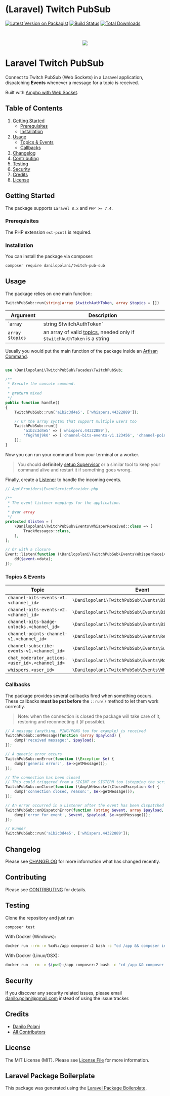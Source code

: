 # (Laravel) Twitch PubSub

[![Latest Version on Packagist](https://img.shields.io/packagist/v/danilopolani/twitch-pub-sub.svg?style=flat-square)](https://packagist.org/packages/danilopolani/twitch-pub-sub)
[![Build Status](https://travis-ci.com/danilopolani/twitch-pub-sub.svg)](https://travis-ci.com/danilopolani/twitch-pub-sub)
[![Total Downloads](https://img.shields.io/packagist/dt/danilopolani/twitch-pub-sub.svg?style=flat-square)](https://packagist.org/packages/danilopolani/twitch-pub-sub)

<!-- PROJECT LOGO -->
<br />
<p align="center">
  <a href="https://github.com/danilopolani/twitch-pub-sub">
    <img src="https://banners.beyondco.de/Twitch%20PubSub.png?theme=light&packageManager=composer+require&packageName=danilopolani%2Ftwitch-pub-sub&pattern=floatingCogs&style=style_1&description=Twitch+PubSub+Web+Socket+implementation+for+Laravel&md=1&showWatermark=1&fontSize=100px&images=switch-vertical">
  </a>
</p>

# Laravel Twitch PubSub

Connect to Twitch PubSub (Web Sockets) in a Laravel application, dispatching **Events** whenever a message for a topic is received.  

Built with [Amphp with Web Socket](https://amphp.org/websocket-client/).

<!-- TABLE OF CONTENTS -->
## Table of Contents
<ol>
  <li>
    <a href="#getting-started">Getting Started</a>
    <ul>
      <li><a href="#prerequisites">Prerequisites</a></li>
      <li><a href="#installation">Installation</a></li>
    </ul>
  </li>
  <li>
    <a href="#usage">Usage</a>
    <ul>
      <li><a href="#topics--events">Topics & Events</a></li>
      <li><a href="#callbacks">Callbacks</a></li>
    </ul>
  </li>
  <li><a href="#changelog">Changelog</a></li>
  <li><a href="#contributing">Contributing</a></li>
  <li><a href="#testing">Testing</a></li>
  <li><a href="#security">Security</a></li>
  <li><a href="#credits">Credits</a></li>
  <li><a href="#license">License</a></li>
</ol>

<!-- GETTING STARTED -->
## Getting Started

The package supports `Laravel 8.x` and `PHP >= 7.4`.

### Prerequisites

The PHP extension `ext-pcntl` is required.

### Installation

You can install the package via composer:

```bash
composer require danilopolani/twitch-pub-sub
```

## Usage

The package relies on one main function:

```php
TwitchPubSub::run(string|array $twitchAuthToken, array $topics = [])
```


| Argument | Description |
| -------- | ----------- |
| `array|string $twitchAuthToken` | if string, it must be a valid Auth Token, otherwise it can be an associative array of authToken => [topics](https://dev.twitch.tv/docs/pubsub#topics)[] |
| `array $topics` | an array of valid [topics](https://dev.twitch.tv/docs/pubsub#topics), needed only if `$twitchAuthToken` is a string |

Usually you would put the main function of the package inside an [Artisan Command](https://laravel.com/docs/8.x/artisan#writing-commands).

``` php

use \Danilopolani\TwitchPubSub\Facades\TwitchPubSub;

/**
 * Execute the console command.
 *
 * @return mixed
 */
public function handle()
{
    TwitchPubSub::run('a1b2c3d4e5', ['whispers.44322889']);

    // Or the array syntax that support multiple users too
    TwitchPubSub::run([
        'a1b2c3d4e5' => ['whispers.44322889'],
        'f6g7h8j9k0' => ['channel-bits-events-v1.123456', 'channel-points-channel-v1.123456'],
    ]);
}
```

Now you can run your command from your terminal or a worker.

> You should **definitely** [setup Supervisor](https://laravel.com/docs/8.x/queues#supervisor-configuration) or a similar tool to keep your command alive and restart it if something goes wrong.

Finally, create a [Listener](https://laravel.com/docs/8.x/events#defining-listeners) to handle the incoming events.

```php
// App\Providers\EventServiceProvider.php

/**
 * The event listener mappings for the application.
 *
 * @var array
 */
protected $listen = [
    \Danilopolani\TwitchPubSub\Events\WhisperReceived::class => [
        TrackMessages::class,
    ],
];

// Or with a closure
Event::listen(function (\Danilopolani\TwitchPubSub\Events\WhisperReceived $event) {
    dd($event->data);
});

```

### Topics & Events

|               Topic                 | Event                                             |
|-----------------------------------------------|---------------------------------------------------|
| `channel-bits-events-v1.<channel_id>`           | `\Danilopolani\TwitchPubSub\Events\BitsDonated`          |
| `channel-bits-events-v2.<channel_id>`           | `\Danilopolani\TwitchPubSub\Events\BitsDonated`          |
| `channel-bits-badge-unlocks.<channel_id>`       | `\Danilopolani\TwitchPubSub\Events\BitsBadgeUnlocked`    |
| `channel-points-channel-v1.<channel_id>`        | `\Danilopolani\TwitchPubSub\Events\RewardRedeemed`       |
| `channel-subscribe-events-v1.<channel_id>`      | `\Danilopolani\TwitchPubSub\Events\SubscriptionReceived` |
| `chat_moderator_actions.<user_id>.<channel_id>` | `\Danilopolani\TwitchPubSub\Events\ModeratorActionSent`  |
| `whispers.<user_id>`                            | `\Danilopolani\TwitchPubSub\Events\WhisperReceived`      |


### Callbacks

The package provides several callbacks fired when something occurs. These callbacks **must be put before** the `::run()` method to let them work correctly.

> Note: when the connection is closed the package will take care of it, restoring and reconnecting it (if possible).  

```php
// A message (anything, PING/PONG too for example) is received
TwitchPubSub::onMessage(function (array $payload) {
    dump('received message:', $payload);
});

// A generic error occurs
TwitchPubSub::onError(function (\Exception $e) {
    dump('generic error:', $e->getMessage());
});

// The connection has been closed
// This could triggered from a SIGINT or SIGTERM too (stopping the script, restarting the worker etc.)
TwitchPubSub::onClose(function (\Amp\Websocket\ClosedException $e) {
    dump('connection closed, reason:', $e->getMessage());
});

// An error occurred in a Listener after the event has been dispatched
TwitchPubSub::onDispatchError(function (string $event, array $payload, Throwable $e) {
    dump('error for event', $event, $payload, $e->getMessage());
});

// Runner
TwitchPubSub::run('a1b2c3d4e5', ['whispers.44322889']);

```

## Changelog

Please see [CHANGELOG](CHANGELOG.md) for more information what has changed recently.

## Contributing

Please see [CONTRIBUTING](CONTRIBUTING.md) for details.

## Testing

Clone the repository and just run

``` bash
composer test
```

With Docker (Windows):

```bash
docker run --rm -v %cd%:/app composer:2 bash -c "cd /app && composer install --ignore-platform-reqs && ./vendor/bin/phpunit"
```

With Docker (Linux/OSX):

```bash
docker run --rm -v $(pwd):/app composer:2 bash -c "cd /app && composer install --ignore-platform-reqs && ./vendor/bin/phpunit"
```

## Security

If you discover any security related issues, please email danilo.polani@gmail.com instead of using the issue tracker.

## Credits

- [Danilo Polani](https://github.com/danilopolani)
- [All Contributors](../../contributors)

## License

The MIT License (MIT). Please see [License File](LICENSE.md) for more information.

## Laravel Package Boilerplate

This package was generated using the [Laravel Package Boilerplate](https://laravelpackageboilerplate.com).
